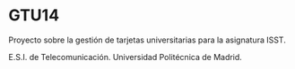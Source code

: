 GTU14
=====

Proyecto sobre la gestión de tarjetas universitarias para la asignatura ISST.

E.S.I. de Telecomunicación.
Universidad Politécnica de Madrid.
